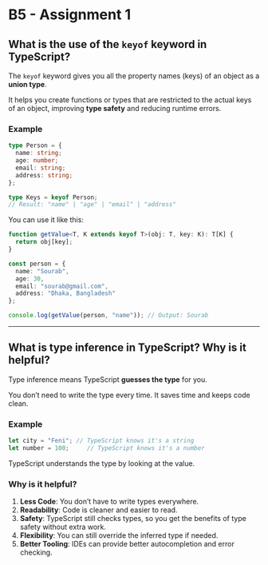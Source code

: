 
# B5 - Assignment 1

## What is the use of the `keyof` keyword in TypeScript?

The `keyof` keyword gives you all the property names (keys) of an object as a **union type**.

It helps you create functions or types that are restricted to the actual keys of an object, improving **type safety** and reducing runtime errors.

### Example

```ts
type Person = {
  name: string;
  age: number;
  email: string;
  address: string;
};

type Keys = keyof Person; 
// Result: "name" | "age" | "email" | "address"
```

You can use it like this:

```ts
function getValue<T, K extends keyof T>(obj: T, key: K): T[K] {
  return obj[key];
}

const person = { 
  name: "Sourab", 
  age: 30, 
  email: "sourab@gmail.com", 
  address: "Dhaka, Bangladesh" 
};

console.log(getValue(person, "name")); // Output: Sourab
```

---

## What is type inference in TypeScript? Why is it helpful?

Type inference means TypeScript **guesses the type** for you.

You don’t need to write the type every time. It saves time and keeps code clean.

### Example

```ts
let city = "Feni"; // TypeScript knows it's a string
let number = 100;     // TypeScript knows it's a number
```

TypeScript understands the type by looking at the value.

### Why is it helpful?

1. **Less Code**: You don’t have to write types everywhere.
2. **Readability**: Code is cleaner and easier to read.
3. **Safety**: TypeScript still checks types, so you get the benefits of type safety without extra work.
4. **Flexibility**: You can still override the inferred type if needed.
5. **Better Tooling**: IDEs can provide better autocompletion and error checking.
